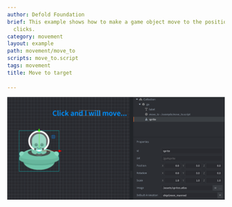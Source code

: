 ```yaml
---
author: Defold Foundation
brief: This example shows how to make a game object move to the position the user
  clicks.
category: movement
layout: example
path: movement/move_to
scripts: move_to.script
tags: movement
title: Move to target

---
```



![move_to](move_to.png)
